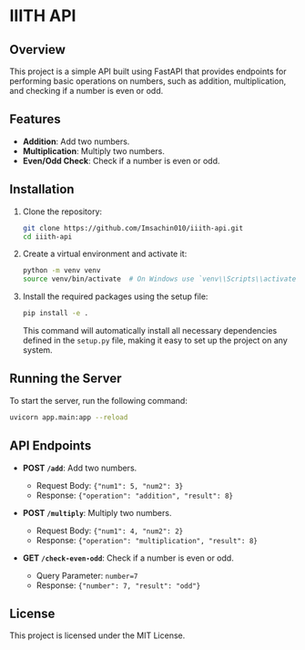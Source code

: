 # IIITH API

## Overview
This project is a simple API built using FastAPI that provides endpoints for performing basic operations on numbers, such as addition, multiplication, and checking if a number is even or odd.

## Features
- **Addition**: Add two numbers.
- **Multiplication**: Multiply two numbers.
- **Even/Odd Check**: Check if a number is even or odd.

## Installation
1. Clone the repository:
   ```bash
   git clone https://github.com/Imsachin010/iiith-api.git
   cd iiith-api
   ```

2. Create a virtual environment and activate it:
   ```bash
   python -m venv venv
   source venv/bin/activate  # On Windows use `venv\\Scripts\\activate`
   ```

3. Install the required packages using the setup file:
   ```bash
   pip install -e .
   ```
   This command will automatically install all necessary dependencies defined in the `setup.py` file, making it easy to set up the project on any system.

## Running the Server
To start the server, run the following command:
```bash
uvicorn app.main:app --reload
```

## API Endpoints
- **POST `/add`**: Add two numbers.
  - Request Body: `{"num1": 5, "num2": 3}`
  - Response: `{"operation": "addition", "result": 8}`

- **POST `/multiply`**: Multiply two numbers.
  - Request Body: `{"num1": 4, "num2": 2}`
  - Response: `{"operation": "multiplication", "result": 8}`

- **GET `/check-even-odd`**: Check if a number is even or odd.
  - Query Parameter: `number=7`
  - Response: `{"number": 7, "result": "odd"}`

## License
This project is licensed under the MIT License. 
